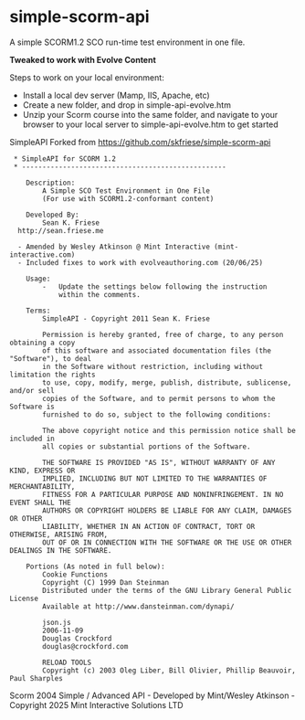 # simple-scorm-api

A simple SCORM1.2 SCO run-time test environment in one file.

**Tweaked to work with Evolve Content**

Steps to work on your local environment:

- Install a local dev server (Mamp, IIS, Apache, etc)
- Create a new folder, and drop in simple-api-evolve.htm
- Unzip your Scorm course into the same folder, and navigate to your browser to your local server to simple-api-evolve.htm to get started

SimpleAPI Forked from https://github.com/skfriese/simple-scorm-api

	 * SimpleAPI for SCORM 1.2
	 * --------------------------------------------------

		Description:
			A Simple SCO Test Environment in One File
			(For use with SCORM1.2-conformant content)

		Developed By:
			Sean K. Friese
      http://sean.friese.me

      - Amended by Wesley Atkinson @ Mint Interactive (mint-interactive.com)
      - Included fixes to work with evolveauthoring.com (20/06/25)

		Usage:
			-	Update the settings below following the instruction
				within the comments.

		Terms:
			SimpleAPI - Copyright 2011 Sean K. Friese

			Permission is hereby granted, free of charge, to any person obtaining a copy
			of this software and associated documentation files (the "Software"), to deal
			in the Software without restriction, including without limitation the rights
			to use, copy, modify, merge, publish, distribute, sublicense, and/or sell
			copies of the Software, and to permit persons to whom the Software is
			furnished to do so, subject to the following conditions:

			The above copyright notice and this permission notice shall be included in
			all copies or substantial portions of the Software.

			THE SOFTWARE IS PROVIDED "AS IS", WITHOUT WARRANTY OF ANY KIND, EXPRESS OR
			IMPLIED, INCLUDING BUT NOT LIMITED TO THE WARRANTIES OF MERCHANTABILITY,
			FITNESS FOR A PARTICULAR PURPOSE AND NONINFRINGEMENT. IN NO EVENT SHALL THE
			AUTHORS OR COPYRIGHT HOLDERS BE LIABLE FOR ANY CLAIM, DAMAGES OR OTHER
			LIABILITY, WHETHER IN AN ACTION OF CONTRACT, TORT OR OTHERWISE, ARISING FROM,
			OUT OF OR IN CONNECTION WITH THE SOFTWARE OR THE USE OR OTHER DEALINGS IN THE SOFTWARE.

		Portions (As noted in full below):
			Cookie Functions
			Copyright (C) 1999 Dan Steinman
			Distributed under the terms of the GNU Library General Public License
			Available at http://www.dansteinman.com/dynapi/

			json.js
    		2006-11-09
    		Douglas Crockford
			douglas@crockford.com

			RELOAD TOOLS
			Copyright (c) 2003 Oleg Liber, Bill Olivier, Phillip Beauvoir, Paul Sharples

Scorm 2004 Simple / Advanced API - Developed by Mint/Wesley Atkinson - Copyright 2025 Mint Interactive Solutions LTD